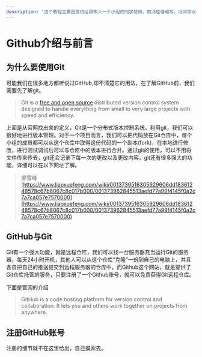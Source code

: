 ```yaml
---
description: '这个教程主要是提供给跟本人一个小组的同学使用，由冯桂璠编写，冯同学水平有限,如果发现有错误的地方，可以联系冯同学修改。'
---
```


# Github介绍与前言

## 为什么要使用Git

可能我们在很多地方都听说过GitHub,却不清楚它的用法，在了解GitHub前，我们需要先了解git。

> Git is a [free and open source](https://git-scm.com/about/free-and-open-source) distributed version control system designed to handle everything from small to very large projects with speed and efficiency.

上面是从官网找出来的定义，Git是一个分布式版本控制系统，利用git，我们可以很好地进行版本管理。对于一个项目而言，我们可以把代码放在Git仓库中，每个小组的成员都可以从这个仓库中取得这份代码的一个副本\(fork\)，在本地进行修改，进行测试调试后可以与仓库中的版本进行合并。通过git的使用，可以不用将文件传来传去，git还会记录下每一次的更改以及更改内容，git还有很多强大的功能，详细可以在以下网址了解。

> 廖雪峰[https://www.liaoxuefeng.com/wiki/0013739516305929606dd18361248578c67b8067c8c017b000/001373962845513aefd77a99f4145f0a2c7a7ca057e7570000](https://www.liaoxuefeng.com/wiki/0013739516305929606dd18361248578c67b8067c8c017b000/001373962845513aefd77a99f4145f0a2c7a7ca057e7570000)

## GitHub与Git

Git有一个强大功能，就是远程仓库，我们可以找一台服务器充当运行Git的服务器，每天24小时开机，其他人可以从这个仓库“克隆”一份到自己的电脑上，并且各自把自己的推送提交到远程服务器的仓库中。而Github这个网站，就是提供了Git仓库托管的服务，只要注册了一个Github账号，就可以免费获得Git远程仓库。

下面是官网的介绍

> GitHub is a code hosting platform for version control and collaboration. It lets you and others work together on projects from anywhere.



## 注册GitHub账号

注册的细节就不在这里给出，自己摸索去。

